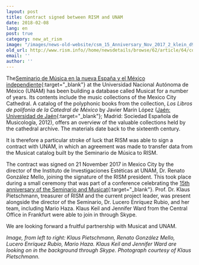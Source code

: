 ```yaml
---
layout: post
title: Contract signed between RISM and UNAM
date: 2018-02-08
lang: en
post: true
category: new_at_rism
image: "/images/news-old-website/csm_15_Anniversary_Nov_2017_2_klein_d9a3b6f84c.jpg"
old_url: http://www.rism.info//home/newsdetails/browse/62/article/64/contract-signed-between-rism-and-unam.html
email: ''
author: ''
---
```


The[Seminario de Música en la nueva España y el México independiente](http://musicat.unam.mx/){:target="_blank"} at the Universidad Nacional Autónoma de México (UNAM) has been building a database called Musicat for a number of years. Its contents include the music collections of the Mexico City Cathedral. A catalog of the polyphonic books from the collection, _Los Libros de polifonía de la Catedral de México_ by Javier Marín López ([Jaén: Universidad de Jaén](http://www3.ujaen.es/servpub/b_datos/unlibro.asp?ISBN=978-84-8439-632-1){:target="_blank"}; Madrid: Sociedad Española de Musicología, 2012), offers an overview of the valuable collections held by the cathedral archive. The materials date back to the sixteenth century.

It is therefore a particular stroke of luck that RISM was able to sign a contract with UNAM, in which an agreement was made to transfer data from the Musicat catalog built by the Seminario de Música to RISM.

The contract was signed on 21 November 2017 in Mexico City by the director of the Instituto de Investigaciones Estéticas at UNAM, Dr. Renato González Mello, joining the signature of the RISM president. This took place during a small ceremony that was part of a conference celebrating the [15th anniversary of the Seminario and Musicat](http://musicat.unam.mx/index.php/eventos/){:target="_blank"}. Prof. Dr. Klaus Pietschmann, treasurer of RISM and the current project leader, was present alongside the director of the Seminario, Dr. Lucero Enríquez Rubio, and her team, including Mario Haza. Klaus Keil and Jennifer Ward from the Central Office in Frankfurt were able to join in through Skype.

We are looking forward a fruitful partnership with Musicat and UNAM.

_Image, from left to right: Klaus Pietschmann, Renato González Mello, Lucero Enríquez Rubio, Mario Haza. Klaus Keil and Jennifer Ward are looking on in the background through Skype. Photograph courtesy of Klaus Pietschmann._


